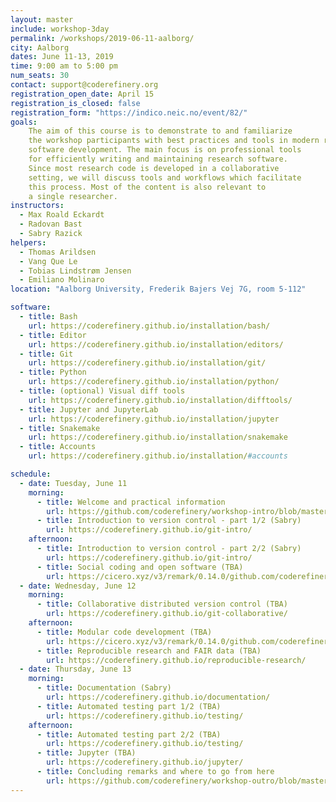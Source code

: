```yaml
---
layout: master
include: workshop-3day
permalink: /workshops/2019-06-11-aalborg/
city: Aalborg
dates: June 11-13, 2019
time: 9:00 am to 5:00 pm
num_seats: 30
contact: support@coderefinery.org
registration_open_date: April 15
registration_is_closed: false
registration_form: "https://indico.neic.no/event/82/"
goals:
    The aim of this course is to demonstrate to and familiarize
    the workshop participants with best practices and tools in modern research
    software development. The main focus is on professional tools
    for efficiently writing and maintaining research software.
    Since most research code is developed in a collaborative
    setting, we will discuss tools and workflows which facilitate
    this process. Most of the content is also relevant to
    a single researcher.
instructors:
  - Max Roald Eckardt
  - Radovan Bast
  - Sabry Razick
helpers:
  - Thomas Arildsen
  - Vang Que Le
  - Tobias Lindstrøm Jensen
  - Emiliano Molinaro
location: "Aalborg University, Frederik Bajers Vej 7G, room 5-112"

software:
  - title: Bash
    url: https://coderefinery.github.io/installation/bash/
  - title: Editor
    url: https://coderefinery.github.io/installation/editors/
  - title: Git
    url: https://coderefinery.github.io/installation/git/
  - title: Python
    url: https://coderefinery.github.io/installation/python/
  - title: (optional) Visual diff tools
    url: https://coderefinery.github.io/installation/difftools/
  - title: Jupyter and JupyterLab
    url: https://coderefinery.github.io/installation/jupyter
  - title: Snakemake
    url: https://coderefinery.github.io/installation/snakemake
  - title: Accounts
    url: https://coderefinery.github.io/installation/#accounts

schedule:
  - date: Tuesday, June 11
    morning:
      - title: Welcome and practical information
        url: https://github.com/coderefinery/workshop-intro/blob/master/README.md
      - title: Introduction to version control - part 1/2 (Sabry)
        url: https://coderefinery.github.io/git-intro/
    afternoon:
      - title: Introduction to version control - part 2/2 (Sabry)
        url: https://coderefinery.github.io/git-intro/
      - title: Social coding and open software (TBA)
        url: https://cicero.xyz/v3/remark/0.14.0/github.com/coderefinery/social-coding/master/talk.md
  - date: Wednesday, June 12
    morning:
      - title: Collaborative distributed version control (TBA)
        url: https://coderefinery.github.io/git-collaborative/
    afternoon:
      - title: Modular code development (TBA)
        url: https://cicero.xyz/v3/remark/0.14.0/github.com/coderefinery/modular-code-development/master/talk.md
      - title: Reproducible research and FAIR data (TBA)
        url: https://coderefinery.github.io/reproducible-research/
  - date: Thursday, June 13
    morning:
      - title: Documentation (Sabry)
        url: https://coderefinery.github.io/documentation/
      - title: Automated testing part 1/2 (TBA)
        url: https://coderefinery.github.io/testing/
    afternoon:
      - title: Automated testing part 2/2 (TBA)
        url: https://coderefinery.github.io/testing/
      - title: Jupyter (TBA)
        url: https://coderefinery.github.io/jupyter/
      - title: Concluding remarks and where to go from here
        url: https://github.com/coderefinery/workshop-outro/blob/master/README.md
---
```

